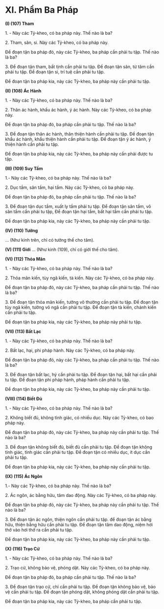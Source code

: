 # XI. Phẩm Ba Pháp

**(I) (107) Tham**

<!--pg-->
1\. - Này các Tỷ-kheo, có ba pháp này. Thế nào là ba?

<!--pg-->
2\. Tham, sân, si. Này các Tỷ-kheo, có ba pháp này.

Ðể đoạn tận ba pháp đó, này các Tỷ-kheo, ba pháp cần phải tu tập. Thế nào là ba?

<!--pg-->
3\. Ðể đoạn tận tham, bất tịnh cần phải tu tập. Ðể đoạn tận sân, từ tâm cần phải tu tập. Ðể đoạn tận si, trí
tuệ cần phải tu tập.

Ðể đoạn tận ba pháp kia, này các Tỷ-kheo, ba pháp này cần phải tu tập.

**(II) (108) Ác Hành**

<!--pg-->
1\. - Này các Tỷ-kheo, có ba pháp này. Thế nào là ba?

<!--pg-->
2\. Thân ác hành, khấu ác hành, ý ác hành. Này các Tỷ-kheo, có ba pháp này.

Ðể đoạn tận ba pháp đó, ba pháp cần phải tu tập. Thế nào là ba?

<!--pg-->
3\. Ðể đoạn tận thân ác hành, thân thiện hành cần phải tu tập. Ðể đoạn tận khẩu ác hành, khẩu thiện hành
cần phải tu tập. Ðể đoạn tận ý ác hành, ý thiện hành cần phải tu tập.

Ðể đoạn tận ba pháp kia, này các Tỷ-kheo, ba pháp này cần phải được tu tập.

**(III) (109) Suy Tầm**

1.- Này các Tỷ-kheo, có ba pháp này. Thế nào là ba?

<!--pg-->
2\. Dục tầm, sân tầm, hại tầm. Này các Tỷ-kheo, có ba pháp này.

Ðể đoạn tận ba pháp đó, ba pháp cần phải tu tập. Thế nào là ba?

<!--pg-->
3\. Ðể đoạn tận dục tầm, xuất ly tầm phải tu tập. Ðể đoạn tận sân tầm, vô sân tầm cần phải tu tập, Ðể
đoạn tận hại tầm, bất hại tầm cần phải tu tập.

Ðể đoạn tận ba pháp kia, này các Tỷ-kheo, ba pháp này cần phải tu tập.

**(IV) (110) Tưởng**

... (Như kinh trên, chỉ có tưởng thế cho tâm).

**(V) (111) Giới**
... (Như kinh (109), chỉ có giới thế cho tâm).

**(VI) (112) Thỏa Mãn**

<!--pg-->
1\. - Này các Tỷ-kheo, có ba pháp này. Thế nào là ba?

<!--pg-->
2\. Thỏa mãn kiến, tùy ngã kiến, tà kiến. Này các Tỷ-kheo, có ba pháp này.

Ðể đoạn tận ba pháp đó, này các Tỷ-kheo, ba pháp cần phải tu tập. Thế nào là ba?

<!--pg-->
3\. Ðể đoạn tận thỏa mãn kiến, tưởng vô thường cần phải tu tập. Ðể đoạn tận tùy ngã kiến, tưởng vô ngã
cần phải tu tập. Ðể đoạn tận tà kiến, chánh kiến cần phải tu tập.

Ðể đoạn tận ba pháp kia, này các Tỷ-kheo, ba pháp này phải tu tập.

**(VII) (113) Bất Lạc**

<!--pg-->
1\. - Này các Tỷ-kheo, có ba pháp này. Thế nào là ba?

<!--pg-->
2\. Bất lạc, hại, phi pháp hành. Này các Tỷ-kheo, có ba pháp này.

Ðể đoạn tận ba pháp đó, này các Tỷ-kheo, ba pháp cần phải tu tập. Thế nào là ba?

<!--pg-->
3\. Ðể đoạn tận bất lạc, hỷ cần phải tu tập. Ðể đoạn tận hại, bất hại cần phải tu tập. Ðể đoạn tận phi pháp
hành, pháp hành cần phải tu tập.

Ðể đoạn tận ba pháp kia, này các Tỷ-kheo, ba pháp này cần phải tu tập.

**(VIII) (114) Biết Ðủ**

<!--pg-->
1\. - Này các Tỷ-kheo, có ba pháp này. Thế nào là ba?

<!--pg-->
2\. Không biết đủ, không tỉnh giác, có nhiều dục. Này các Tỷ-kheo, có bao pháp này.

Ðể đoạn tận ba pháp đó, này các Tỷ-kheo, ba pháp này cần phải tu tập. Thế nào là ba?

<!--pg-->
3\. Ðể đoạn tận không biết đủ, biết đủ cần phải tu tập. Ðể đoạn tận không tỉnh giác, tỉnh giác cần phải tu
tập. Ðể đoạn tận có nhiều dục, ít dục cần phải tu tập.

Ðể đoạn tận ba pháp kia, này các Tỷ-kheo, ba pháp này cần phải tu tập.

**(IX) (115) Ác Ngôn**

1.- Này các Tỷ-kheo, có ba pháp này. Thế nào là ba?

<!--pg-->
2\. Ác ngôn, ác bằng hữu, tâm dao động. Này các Tỷ-kheo, có ba pháp này.

Ðể đoạn tận ba pháp đó, này các Tỷ-kheo, ba pháp này cần phải tu tập. Thế nào là ba?

<!--pg-->
3\. Ðể đoạn tận ác ngôn, thiện ngôn cần phải tu tập. để đoạn tận ác bằng hữu, thiện bằng hữu cần phải tu
tập. Ðể đoạn tận tâm dao động, niệm hơi thở vào hơi thở ra cần phải tu tập.

Ðể đoạn tận ba pháp kia, này các Tỷ-kheo, ba pháp này cần phải tu tập.

**(X) (116) Trạo Cử**

<!--pg-->
1\. - Này các Tỷ-kheo, có ba pháp này. Thế nào là ba?

<!--pg-->
2\. Trạo cử, không bảo vệ, phóng dật. Này các Tỷ-kheo, có ba pháp này.

Ðể đoạn tận ba pháp đó, ba pháp cần phải tu tập. Thế nào là ba?

<!--pg-->
3\. Ðể đoạn tận trạo cử, chỉ cần phải tu tập. Ðể đoạn tận không bảo vệ, bảo vệ cần phải tu tập. Ðể đoạn
tận phóng dật, không phóng dật cần phải tu tập.

Ðể đoạn tận ba pháp kia, này các Tỷ-kheo, ba pháp cần phải tu tập.


